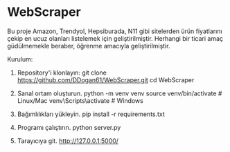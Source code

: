 # WebScraper
Bu proje Amazon, Trendyol, Hepsiburada, N11 gibi sitelerden ürün fiyatlarını çekip en ucuz olanları listelemek için geliştirilmiştir.
Herhangi bir ticari amaç güdülmemekle beraber, öğrenme amacıyla geliştirilmiştir.

Kurulum:
1. Repository'i klonlayın:
git clone https://github.com/DDogan61/WebScraper.git
cd WebScraper

2. Sanal ortam oluşturun.
python -m venv venv
source venv/bin/activate # Linux/Mac
venv\Scripts\activate # Windows

3. Bağımlılıkları yükleyin.
pip install -r requirements.txt

4. Programı çalıştırın.
python server.py

5. Tarayıcıya git.
http://127.0.0.1:5000/
